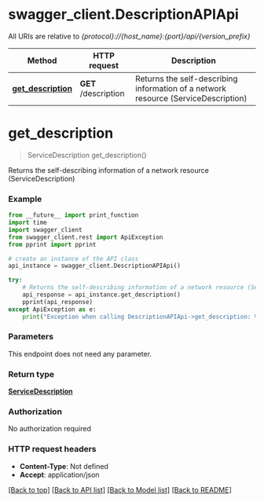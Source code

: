 # swagger_client.DescriptionAPIApi

All URIs are relative to *{protocol}://{host_name}:{port}/api/{version_prefix}*

Method | HTTP request | Description
------------- | ------------- | -------------
[**get_description**](DescriptionAPIApi.md#get_description) | **GET** /description | Returns the self-describing information of a network resource (ServiceDescription)

# **get_description**
> ServiceDescription get_description()

Returns the self-describing information of a network resource (ServiceDescription)

### Example
```python
from __future__ import print_function
import time
import swagger_client
from swagger_client.rest import ApiException
from pprint import pprint

# create an instance of the API class
api_instance = swagger_client.DescriptionAPIApi()

try:
    # Returns the self-describing information of a network resource (ServiceDescription)
    api_response = api_instance.get_description()
    pprint(api_response)
except ApiException as e:
    print("Exception when calling DescriptionAPIApi->get_description: %s\n" % e)
```

### Parameters
This endpoint does not need any parameter.

### Return type

[**ServiceDescription**](ServiceDescription.md)

### Authorization

No authorization required

### HTTP request headers

 - **Content-Type**: Not defined
 - **Accept**: application/json

[[Back to top]](#) [[Back to API list]](../README.md#documentation-for-api-endpoints) [[Back to Model list]](../README.md#documentation-for-models) [[Back to README]](../README.md)

